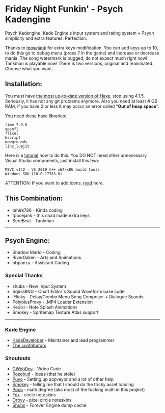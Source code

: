# Friday Night Funkin' - Psych Kadengine
Psych Kadengine, Kade Engine's input system and rating system + Psych simplicity and extra features. Perfection.

Thanks to [tposejank](https://github.com/tposejank) for extra keys modification.
You can add keys up to 10, to do this go to debug menu (press 7 in the game) and increase or decrease mania.
The song watermark is bugged, do not expect much right now!
Tankman is playable now! There is two versions, original and reanimated. Choose what you want.

## Installation:
You must have [the most up-to-date version of Haxe](https://haxe.org/download/), stop using 4.1.5. Seriously, it has not any git problems anymore.
Also you need at least **4** GB RAM, if you have 2 or less it may occur an error called "**Out of heap space**".

You need these haxe libraries:

```
lime 7.9.0
openfl
flixel
hscript
newgrounds
linc_luajit
```

Here is a [tutorial](https://gamebanana.com/tuts/13935) how to do this.
You DO NOT need other unnecessary Visual Studio components, just install this two:

```
MSVC v142 - VS 2019 C++ x64/x86 build tools
Windows SDK (10.0.17763.0)
```

ATTENTION: 
If you want to add icons, [read](https://github.com/TahirArch/FNF-PsychKadengine/wiki/How-to-add-icons%3F) here.

## This Combination:
* tahirk786 - Kinda coding
* tposejank - this chad made extra keys
* SereBeat - Tankman

__________________________________________________________________________

## Psych Engine:
* Shadow Mario - Coding
* RiverOaken - Arts and Animations
* bbpanzu - Assistant Coding

### Special Thanks
* shubs - New Input System
* SqirraRNG - Chart Editor's Sound Waveform base code
* iFlicky - Delay/Combo Menu Song Composer + Dialogue Sounds
* PolybiusProxy - .MP4 Loader Extension
* Keoiki - Note Splash Animations
* Smokey - Spritemap Texture Atlas support
__________________________________________________________________________

### Kade Engine
- [KadeDeveloper](https://twitter.com/KadeDeveloper) - Maintainer and lead programmer
- [The contributors](https://github.com/KadeDev/Kade-Engine/graphs/contributors)

### Shoutouts
- [GWebDev](https://github.com/GrowtopiaFli) - Video Code
- [Rozebud](https://github.com/ThatRozebudDude) - Ideas (that he stole)
- [Puyo](https://github.com/puyoxyz) - Setting up appveyor and a lot of other help
- [Smokey](https://github.com/Smokey555) - telling me that I should do the tricky asset loading
- [Poco](https://github.com/poco0317) - math degree (aka most of the fucking math in this project)
- [Fox](https://twitter.com/FoxeruKun) - circle noteskins
- [Orbyy](https://twitter.com/orbyynew) - pixel circle noteskins
- [Shubs](https://github.com/Yoshubs) - Forever Engine dump cache
